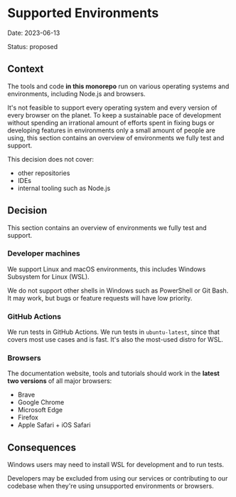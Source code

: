 # Supported Environments

Date: 2023-06-13

Status: proposed

## Context

The tools and code **in this monorepo** run on various operating systems and
environments, including Node.js and browsers.

It's not feasible to support every operating system and every version of every
browser on the planet. To keep a sustainable pace of development without
spending an irrational amount of efforts spent in fixing bugs or developing
features in environments only a small amount of people are using, this section
contains an overview of environments we fully test and support.

This decision does not cover:

- other repositories
- IDEs
- internal tooling such as Node.js

## Decision

This section contains an overview of environments we fully test and support.

### Developer machines

We support Linux and macOS environments, this includes Windows Subsystem for
Linux (WSL).

We do not support other shells in Windows such as PowerShell or Git Bash. It may
work, but bugs or feature requests will have low priority.

### GitHub Actions

We run tests in GitHub Actions. We run tests in `ubuntu-latest`, since that
covers most use cases and is fast. It's also the most-used distro for WSL.

### Browsers

The documentation website, tools and tutorials should work in the **latest two
versions** of all major browsers:

- Brave
- Google Chrome
- Microsoft Edge
- Firefox
- Apple Safari + iOS Safari

## Consequences

Windows users may need to install WSL for development and to run tests.

Developers may be excluded from using our services or contributing to our
codebase when they're using unsupported environments or browsers.
